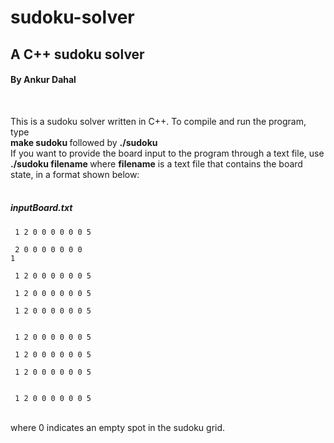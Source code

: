 # sudoku-solver
<h2>A C++ sudoku solver</h2>
<h4>By Ankur Dahal </h4><br />

This is a sudoku solver written in C++. To compile and run the program, type <br />
            <strong> make sudoku </strong> followed by <strong>
             ./sudoku    </strong> <br />
If you want to provide the board input to the program through a text file, use <br />
           <strong> ./sudoku filename  </strong>
where <strong>filename</strong> is a text file that contains the board state, in a format shown below: <br />
<br />
<h5>inputBoard.txt</h5>

<code>      1 2 0 0 0 0 0 0 5 <br /> </code> <br />
<code>      2 0 0 0 0 0 0 0 1 <br /> </code> <br />
<code>      1 2 0 0 0 0 0 0 5 <br /> </code> <br />
<code>      1 2 0 0 0 0 0 0 5 <br /> </code> <br />
<code>      1 2 0 0 0 0 0 0 5 <br /> </code> <br />
<code>      1 2 0 0 0 0 0 0 5 <br /> </code> <br />
<code>      1 2 0 0 0 0 0 0 5 <br /> </code> <br />
<code>      1 2 0 0 0 0 0 0 5 <br /> </code> <br />
<code>      1 2 0 0 0 0 0 0 5 <br /> </code> <br />
<br />
where 0 indicates an empty spot in the sudoku grid.
